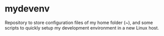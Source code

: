 mydevenv
========

Repository to store configuration files of my home folder (~), and some scripts to quickly setup my development environment in a new Linux host.
